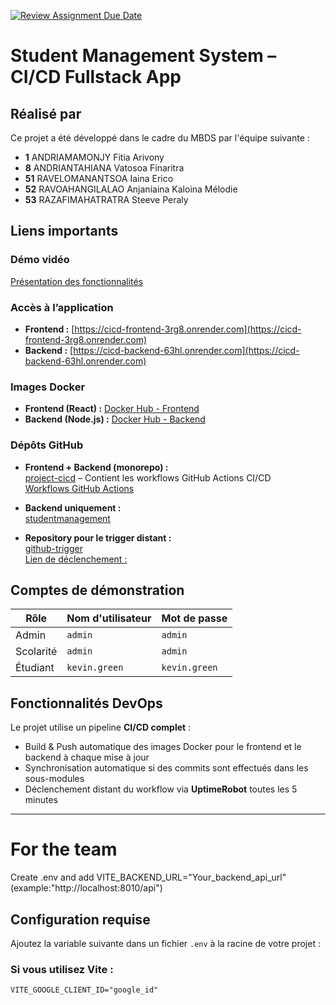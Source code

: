 [![Review Assignment Due Date](https://classroom.github.com/assets/deadline-readme-button-22041afd0340ce965d47ae6ef1cefeee28c7c493a6346c4f15d667ab976d596c.svg)](https://classroom.github.com/a/j-otaqSD)


# Student Management System – CI/CD Fullstack App

## Réalisé par

Ce projet a été développé dans le cadre du MBDS par l'équipe suivante :

- **1** ANDRIAMAMONJY Fitia Arivony  
- **8** ANDRIANTAHIANA Vatosoa Finaritra  
- **51** RAVELOMANANTSOA Iaina Erico  
- **52** RAVOAHANGILALAO Anjaniaina Kaloina Mélodie  
- **53** RAZAFIMAHATRATRA Steeve Peraly  

## Liens importants

### Démo vidéo
 [Présentation des fonctionnalités](https://www.youtube.com/watch?v=Ah5Ireh1RRY)

### Accès à l’application
- **Frontend :** [https://cicd-frontend-3rg8.onrender.com](https://cicd-frontend-3rg8.onrender.com)  
- **Backend :** [https://cicd-backend-63hl.onrender.com](https://cicd-backend-63hl.onrender.com)  

### Images Docker
- **Frontend (React) :** [Docker Hub - Frontend](https://hub.docker.com/r/kaloina/project-cicd-frontend)  
- **Backend (Node.js) :** [Docker Hub - Backend](https://hub.docker.com/r/kaloina/project-cicd-backend)

### Dépôts GitHub
- **Frontend + Backend (monorepo) :**  
  [project-cicd](https://github.com/KaloinaMelodie/project-cicd/) – Contient les workflows GitHub Actions CI/CD  
  [Workflows GitHub Actions](https://github.com/KaloinaMelodie/project-cicd/actions)

- **Backend uniquement :**  
  [studentmanagement](https://github.com/KaloinaMelodie/studentmanagement)

- **Repository pour le trigger distant :**  
  [github-trigger](https://github.com/kaloinamelodie/github-trigger)  
  [Lien de déclenchement :](https://github-trigger.onrender.com/trigger)

## Comptes de démonstration

| Rôle       | Nom d'utilisateur | Mot de passe   |
|------------|-------------------|----------------|
| Admin      | `admin`           | `admin`        |
| Scolarité  | `admin`           | `admin`        |
| Étudiant   | `kevin.green`     | `kevin.green`  |

## Fonctionnalités DevOps

Le projet utilise un pipeline **CI/CD complet** :
- Build & Push automatique des images Docker pour le frontend et le backend à chaque mise à jour
- Synchronisation automatique si des commits sont effectués dans les sous-modules
- Déclenchement distant du workflow via **UptimeRobot** toutes les 5 minutes

---


# For the team
Create .env and add VITE_BACKEND_URL="Your_backend_api_url"(example:"http://localhost:8010/api")


## Configuration requise

Ajoutez la variable suivante dans un fichier `.env` à la racine de votre projet :

### Si vous utilisez **Vite** :

```env
VITE_GOOGLE_CLIENT_ID="google_id"
